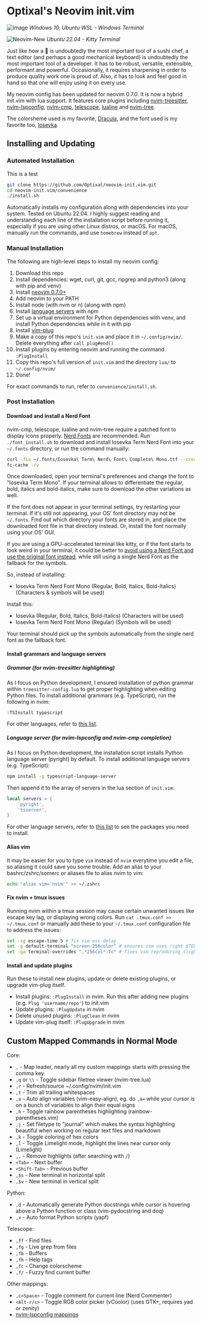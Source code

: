 # Optixal's Neovim init.vim

![image](https://user-images.githubusercontent.com/19287477/167697617-3b26ac45-2a86-436d-af7a-93968467e82c.png)
_Windows 10, Ubuntu WSL - Windows Terminal_

![Neovim-New](https://user-images.githubusercontent.com/19287477/166893010-43bbbf6e-f59b-44a3-b841-359f21d464d6.gif)
_Ubuntu 22.04 - Kitty Terminal_

Just like how a 🔪 is undoubtedly the most important tool of a sushi chef, a text editor (and perhaps a good mechanical keyboard) is undoubtedly the most important tool of a developer. It has to be robust, versatile, extensible, performant and powerful. Occasionally, it requires sharpening in order to produce quality work one is proud of. Also, it has to look and feel good in hand so that one will enjoy using it on every use.

My neovim config has been updated for neovim 0.7.0. It is now a hybrid init.vim with lua support. It features core plugins including [nvim-treesitter](https://github.com/nvim-treesitter/nvim-treesitter), [nvim-lspconfig](https://github.com/neovim/nvim-lspconfig), [nvim-cmp](https://github.com/hrsh7th/nvim-cmp), [telescope](https://github.com/nvim-telescope/telescope.nvim), [lualine](https://github.com/nvim-lualine/lualine.nvim) and [nvim-tree](https://github.com/kyazdani42/nvim-tree.lua).

The colorsheme used is my favorite, [Dracula](https://github.com/dracula/vim), and the font used is my favorite too, [Iosevka](https://github.com/be5invis/Iosevka).

## Installing and Updating

### Automated Installation


This is a test

```sh
git clone https://github.com/Optixal/neovim-init.vim.git
cd neovim-init.vim/convenience
./install.sh
```

Automatically installs my configuration along with dependencies into your system. Tested on Ubuntu 22.04. I highly suggest reading and understanding each line of the installation script before running it, especially if you are using other Linux distros, or macOS. For macOS, manually run the commands, and use `homebrew` instead of `apt`.

### Manual Installation

The following are high-level steps to install my neovim config:
1. Download this repo
2. Install dependencies: wget, curl, git, gcc, ripgrep and python3 (along with pip and venv)
3. Install [neovim 0.7.0+](https://github.com/neovim/neovim)
4. Add neovim to your PATH
5. Install node (with nvm or n) (along with npm)
6. Install [language servers](https://github.com/nvim-treesitter/nvim-treesitter#supported-languages) with npm
7. Set up a virtual environment for Python dependencies with venv, and install Python dependencies while in it with pip
8. Install [vim-plug](https://github.com/junegunn/vim-plug)
9. Make a copy of this repo's `init.vim` and place it in `~/.config/nvim/`. Delete everything after `call plug#end()`
10. Install plugins by entering neovim and running the command `:PlugInstall`
11. Copy this repo's full version of `init.vim` and the directory `lua/` to `~/.config/nvim/`
12. Done!

For exact commands to run, refer to `convenience/install.sh`.

### Post Installation

#### Download and install a Nerd Font

nvim-cmp, telescope, lualine and nvim-tree require a patched font to display icons properly. [Nerd Fonts](https://github.com/ryanoasis/nerd-fonts) are recommended. Run `./font_install.sh` to download and install Iosevka Term Nerd Font into your `~/.fonts` directory, or run the command manually:

```sh
curl -fLo ~/.fonts/Iosevka\ Term\ Nerd\ Font\ Complete\ Mono.ttf --create-dirs https://github.com/ryanoasis/nerd-fonts/raw/master/patched-fonts/Iosevka/Regular/complete/Iosevka%20Term%20Nerd%20Font%20Complete%20Mono.ttf
fc-cache -rv
```

Once downloaded, open your terminal's preferences and change the font to "Iosevka Term Mono". If your terminal allows to differentiate the regular, bold, italics and bold-italics, make sure to download the other variations as well.

If the font does not appear in your terminal settings, try restarting your terminal. If it's still not appearing, your OS' font directory may not be `~/.fonts`. Find out which directory your fonts are stored in, and place the downloaded font file in that directory instead. Or, install the font normally using your OS' GUI.

If you are using a GPU-accelerated terminal like kitty, or if the font starts to look weird in your terminal, it could be better to [avoid using a Nerd Font and use the original font instead](https://sw.kovidgoyal.net/kitty/faq/?highlight=nerd#kitty-is-not-able-to-use-my-favorite-font), while still using a single Nerd Font as the fallback for the symbols.

So, instead of installing:
* Iosevka Term Nerd Font Mono (Regular, Bold, Italics, Bold-Italics) (Characters & symbols will be used)

Install this:
* Iosevka (Regular, Bold, Italics, Bold-Italics) (Characters will be used)
* Iosevka Term Nerd Font Mono (Regular) (Symbols will be used)

Your terminal should pick up the symbols automatically from the single nerd font as the fallback font.

#### Install grammars and language servers

##### Grammar (for nvim-treesitter highlighting)

As I focus on Python development, I ensured installation of python grammar within `treesitter-config.lua` to get proper highlighting when editing Python files. To install additional grammars (e.g. TypeScript), run the following in nvim:

```
:TSInstall typescript
```

For other languages, refer to [this list](https://github.com/nvim-treesitter/nvim-treesitter#supported-languages).

##### Language server (for nvim-lspconfig and nvim-cmp completion)

As I focus on Python development, the installation script installs Python language server (pyright) by default. To install additional language servers (e.g. TypeScript):

```sh
npm install -g typescript-language-server
```

Then append it to the array of servers in the lua section of `init.vim`:

```lua
local servers = {
    'pyright',
    'tsserver',
}
```

For other language servers, refer to [this list](https://github.com/neovim/nvim-lspconfig/blob/master/doc/server_configurations.md) to see the packages you need to install.

#### Alias vim

It may be easier for you to type `vim` instead of `nvim` everytime you edit a file, so aliasing it could save you some trouble. Add an alias to your bashrc/zshrc/somerc or aliases file to alias nvim to vim:

```sh
echo "alias vim='nvim'" >> ~/.zshrc
```

#### Fix nvim + tmux issues

Running nvim within a tmux session may cause certain unwanted issues like escape key lag, or displaying wrong colors. Run `cat .tmux.conf >> ~/.tmux.conf` or manually add these to your `~/.tmux.conf` configuration file to address the issues:

```sh
set -sg escape-time 5 # fix vim esc delay
set -g default-terminal "screen-256color" # ensures vim uses right $TERM color, default is "screen"
set -ga terminal-overrides ",*256col*:Tc" # fixes vim reproducing slightly wrong colors in tmux
```

#### Install and update plugins

Run these to install new plugins, update or delete existing plugins, or upgrade vim-plug itself.

* Install plugins: `:PlugInstall` in nvim. Run this after adding new plugins (e.g. `Plug 'username/repo'`) to init.vim
* Update plugins: `:PlugUpdate` in nvim
* Delete unused plugins: `:PlugClean` in nvim
* Update vim-plug itself: `:PlugUpgrade` in nvim

## Custom Mapped Commands in Normal Mode

Core:
* `,` - Map leader, nearly all my custom mappings starts with pressing the comma key
* `,q` or `\\` - Toggle sidebar filetree viewer (nvim-tree.lua)
* `,r` - Refresh/source ~/.config/nvim/init.vim
* `,t` - Trim all trailing whitespaces
* `,a` - Auto align variables (vim-easy-align), eg. do `,a=` while your cursor is on a bunch of variables to align their equal signs
* `,h` - Toggle rainbow parentheses highlighting (rainbow-parentheses.vim)
* `,j` - Set filetype to "journal" which makes the syntax highlighting beautiful when working on regular text files and markdown
* `,k` - Toggle coloring of hex colors
* `,l` - Toggle Limelight mode, highlight the lines near cursor only (Limelight)
* `,,` - Remove highlights (after searching with `/`)
* `<Tab>` - Next buffer
* `<Shift-Tab>` - Previous buffer
* `,$s` - New terminal in horizontal split
* `,$v` - New terminal in vertical split

Python:
* `,d` - Automatically generate Python docstrings while cursor is hovering above a Python function or class (vim-pydocstring and doq)
* `,x` - Auto format Python scripts (yapf)

Telescope:
* `,ff` - Find files
* `,fg` - Live grep from files
* `,fb` - Buffers
* `,fh` - Help tags
* `,fc` - Change colorscheme
* `,f/` - Fuzzy find current buffer

Other mappings:
* `,c<Space>` - Toggle comment for current line (Nerd Commenter)
* `<Alt-r/c>` - Toggle RGB color picker (vCoolor) (uses GTK+, requires yad or zenity)
* [nvim-lspconfig mappings](https://github.com/neovim/nvim-lspconfig#suggested-configuration)

